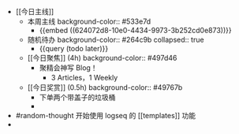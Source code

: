 - [[今日主线]]
	- 本周主线
	  background-color:: #533e7d
		- {{embed ((624072d8-10e0-4434-9973-3b252cd0e873))}}
	- 随机待办
	  background-color:: #264c9b
	  collapsed:: true
		- {{query (todo later)}}
	- [[今日聚焦]] (4h)
	  background-color:: #497d46
		- 聚精会神写 Blog！
			- 3 Articles，1 Weekly
	- [[今日奖赏]] (0.5h)
	  background-color:: #49767b
		- 下单两个带盖子的垃圾桶
		-
- #random-thought 开始使用 logseq 的 [[templates]] 功能
-